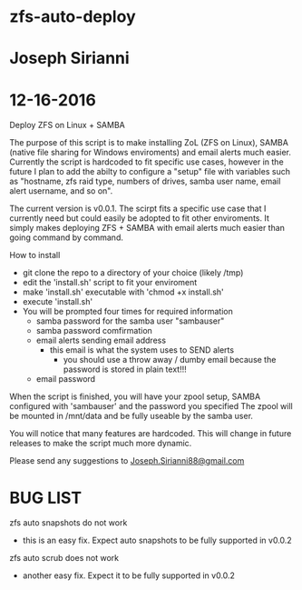 # zfs-auto-deploy
# Joseph Sirianni
# 12-16-2016

Deploy ZFS on Linux + SAMBA

The purpose of this script is to make installing ZoL (ZFS on Linux), SAMBA (native file sharing for Windows enviroments)
and email alerts much easier. Currently the script is hardcoded to fit specific use cases, however in the future I plan
to add the abilty to configure a "setup" file with variables such as "hostname, zfs raid type, numbers of drives, samba
user name, email alert username, and so on". 

The current version is v0.0.1. The scirpt fits a specific use case that I currently need but could easily be adopted to 
fit other enviroments. It simply makes deploying ZFS + SAMBA with email alerts much easier than going command by command.


How to install
  - git clone the repo to a directory of your choice (likely /tmp)
  - edit the 'install.sh' script to fit your enviroment
  - make 'install.sh' executable with 'chmod +x install.sh'
  - execute 'install.sh'
  - You will be prompted four times for required information
      - samba password for the samba user "sambauser"
      - samba password comfirmation
      - email alerts sending email address
          - this email is what the system uses to SEND alerts
              - you should use a throw away / dumby email because the password is stored in plain text!!!
      - email password
      
 When the script is finished, you will have your zpool setup, SAMBA configured with 'sambauser' and the password you specified
 The zpool will be mounted in /mnt/data and be fully useable by the samba user.
 
 You will notice that many features are hardcoded. This will change in future releases to make the script much more dynamic.
 
 Please send any suggestions to Joseph.Sirianni88@gmail.com
 
 
 # BUG LIST # 
 zfs auto snapshots do not work
  - this is an easy fix. Expect auto snapshots to be fully supported in v0.0.2
  
  zfs auto scrub does not work
   - another easy fix. Expect it to be fully supported in v0.0.2
   
   
